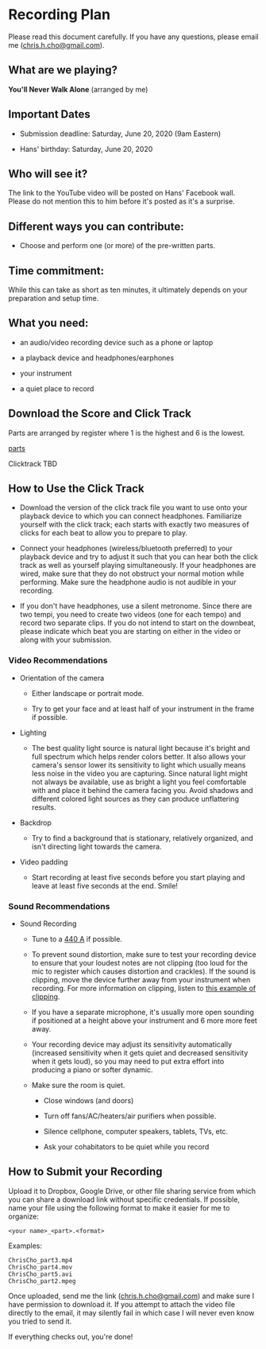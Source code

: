 # Recording Plan 

Please read this document carefully. If you have any questions, please email me (chris.h.cho@gmail.com).

## What are we playing?

**You'll Never Walk Alone** (arranged by me)

## Important Dates

- Submission deadline: Saturday, June 20, 2020 (9am Eastern)

- Hans' birthday: Saturday, June 20, 2020

## Who will see it?

The link to the YouTube video will be posted on Hans' Facebook wall. Please do not mention this to him before it's posted as it's a surprise.

## Different ways you can contribute:

- Choose and perform one (or more) of the pre-written parts.

## Time commitment:

While this can take as short as ten minutes, it ultimately depends on your preparation and setup time.

## What you need:

- an audio/video recording device such as a phone or laptop

- a playback device and headphones/earphones

- your instrument

- a quiet place to record


## Download the Score and Click Track

Parts are arranged by register where 1 is the highest and 6 is the lowest.

[parts](parts/)

Clicktrack TBD

## How to Use the Click Track

- Download the version of the click track file you want to use onto your playback device to which you can connect headphones. Familiarize yourself with the click track; each starts with exactly two measures of clicks for each beat to allow you to prepare to play.

- Connect your headphones (wireless/bluetooth preferred) to your playback device and try to adjust it such that you can hear both the click track as well as yourself playing simultaneously. If your headphones are wired, make sure that they do not obstruct your normal motion while performing. Make sure the headphone audio is not audible in your recording.

- If you don't have headphones, use a silent metronome. Since there are two tempi, you need to create two videos (one for each tempo) and record two separate clips. If you do not intend to start on the downbeat, please indicate which beat you are starting on either in the video or along with your submission.

### Video Recommendations

- Orientation of the camera
  
  - Either landscape or portrait mode.
  
  - Try to get your face and at least half of your instrument in the frame if possible.

- Lighting
  - The best quality light source is natural light because it's bright and full spectrum which helps render colors better. It also allows your camera's sensor lower its sensitivity to light which usually means less noise in the video you are capturing. Since natural light might not always be available, use as bright a light you feel comfortable with and place it behind the camera facing you. Avoid shadows and different colored light sources as they can produce unflattering results.
  

- Backdrop
  - Try to find a background that is stationary, relatively organized, and isn't directing light towards the camera.


- Video padding
   - Start recording at least five seconds before you start playing and leave at least five seconds at the end. Smile!

### Sound Recommendations

- Sound Recording
  - Tune to a [440 A](https://github.com/violaaas/music/tree/master/arrangements/Tuning/440-A) if possible.
  
  - To prevent sound distortion, make sure to test your recording device to ensure that your loudest notes are not clipping (too loud for the mic to register which causes distortion and crackles). If the sound is clipping, move the device further away from your instrument when recording. For more information on clipping, listen to [this example of clipping](https://youtu.be/9uEtworGLrU?t=124).

  - If you have a separate microphone, it's usually more open sounding if positioned at a height above your instrument and 6 more more feet away.

  - Your recording device may adjust its sensitivity automatically (increased sensitivity when it gets quiet and decreased sensitivity when it gets loud), so you may need to put extra effort into producing a piano or softer dynamic.
  
  - Make sure the room is quiet.
    - Close windows (and doors)

    - Turn off fans/AC/heaters/air purifiers when possible.

    - Silence cellphone, computer speakers, tablets, TVs, etc.

    - Ask your cohabitators to be quiet while you record

## How to Submit your Recording

Upload it to Dropbox, Google Drive, or other file sharing service from which you can share a download link without specific credentials. 
If possible, name your file using the following format to make it easier for me to organize:

```
<your name>_<part>.<format>
```

Examples:

```
ChrisCho_part3.mp4
ChrisCho_part4.mov
ChrisCho_part5.avi
ChrisCho_part2.mpeg
```

Once uploaded, send me the link (chris.h.cho@gmail.com) and make sure I have permission to download it. If you attempt to attach the video file directly to the email, it may silently fail in which case I will never even know you tried to send it.

If everything checks out, you're done!
